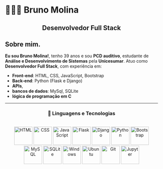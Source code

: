 # 👨🏻‍💻 Bruno Molina

<h2 align="center">Desenvolvedor Full Stack</h2>

## Sobre mim.

**Eu sou Bruno Molina!**, tenho 39 anos e sou **PCD auditivo**, estudante de **Análise e Desenvolvimento de Sistemas** pela **Unicesumar**.
Atuo como <strong>Desenvolvedor Full Stack</strong>, com experiência em:


- **Front-end**: HTML, CSS, JavaScript, Bootstrap 
- **Back-end**: Python (Flask e Django)
- **APIs**,
- **bancos de dados**: MySql, SQLite
- **lógica de programação em C**

---

<h3 align="center">🤖 Linguagens e Tecnologias</h3>


<div style="display: inline_block" align="center"><br>
  <img alt="HTML" title="HTML" width="60px" src="https://cdn.jsdelivr.net/gh/devicons/devicon@latest/icons/html5/html5-original.svg" />
  <img alt="CSS" title="CSS" width="60px" src="https://cdn.jsdelivr.net/gh/devicons/devicon@latest/icons/css3/css3-original.svg" />
  <img alt="JavaScript" title="JavaScript" width="60px" src="https://cdn.jsdelivr.net/gh/devicons/devicon@latest/icons/javascript/javascript-original.svg" />
  <img alt="Flask" title="Flask" width="60px" src="https://cdn.jsdelivr.net/gh/devicons/devicon@latest/icons/flask/flask-original.svg" />
  <img alt="Django" title="Django" width="60px" src="https://cdn.jsdelivr.net/gh/devicons/devicon@latest/icons/django/django-plain.svg" />
  <img alt="Python" title="Python" width="60px" src="https://cdn.jsdelivr.net/gh/devicons/devicon@latest/icons/python/python-original.svg" />
  <img alt="Bootstrap" title="Bootstrap" width="60px" src="https://cdn.jsdelivr.net/gh/devicons/devicon@latest/icons/bootstrap/bootstrap-original.svg" />
  <img alt="MySQL" title="MySQL" width="60px" src="https://cdn.jsdelivr.net/gh/devicons/devicon@latest/icons/mysql/mysql-original.svg" />
  <img alt="SQLite" title="SQLite" width="60px" src="https://cdn.jsdelivr.net/gh/devicons/devicon@latest/icons/sqlite/sqlite-original.svg" />
  <img alt="Windows" title="Windows" width="60px" src="https://cdn.jsdelivr.net/gh/devicons/devicon@latest/icons/windows8/windows8-original.svg" />
  <img alt="Ubuntu" title="Ubuntu" width="60px" src="https://cdn.jsdelivr.net/gh/devicons/devicon@latest/icons/ubuntu/ubuntu-plain.svg" />
  <img alt="Git" title="Git" width="60px" src="https://cdn.jsdelivr.net/gh/devicons/devicon@latest/icons/git/git-original.svg" />
  <img alt="Jupyter" title="Jupyter Notebook" width="60px" src="https://cdn.jsdelivr.net/gh/devicons/devicon@latest/icons/jupyter/jupyter-original.svg" />
  </div>





